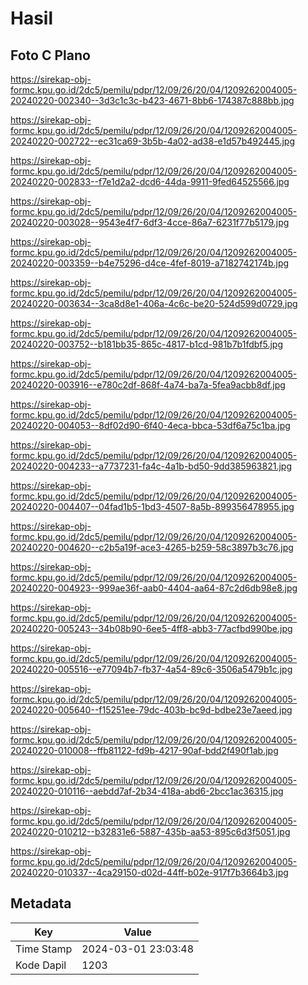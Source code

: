 # Hasil

## Foto C Plano

https://sirekap-obj-formc.kpu.go.id/2dc5/pemilu/pdpr/12/09/26/20/04/1209262004005-20240220-002340--3d3c1c3c-b423-4671-8bb6-174387c888bb.jpg

https://sirekap-obj-formc.kpu.go.id/2dc5/pemilu/pdpr/12/09/26/20/04/1209262004005-20240220-002722--ec31ca69-3b5b-4a02-ad38-e1d57b492445.jpg

https://sirekap-obj-formc.kpu.go.id/2dc5/pemilu/pdpr/12/09/26/20/04/1209262004005-20240220-002833--f7e1d2a2-dcd6-44da-9911-9fed64525566.jpg

https://sirekap-obj-formc.kpu.go.id/2dc5/pemilu/pdpr/12/09/26/20/04/1209262004005-20240220-003028--9543e4f7-6df3-4cce-86a7-6231f77b5179.jpg

https://sirekap-obj-formc.kpu.go.id/2dc5/pemilu/pdpr/12/09/26/20/04/1209262004005-20240220-003359--b4e75296-d4ce-4fef-8019-a7182742174b.jpg

https://sirekap-obj-formc.kpu.go.id/2dc5/pemilu/pdpr/12/09/26/20/04/1209262004005-20240220-003634--3ca8d8e1-406a-4c6c-be20-524d599d0729.jpg

https://sirekap-obj-formc.kpu.go.id/2dc5/pemilu/pdpr/12/09/26/20/04/1209262004005-20240220-003752--b181bb35-865c-4817-b1cd-981b7b1fdbf5.jpg

https://sirekap-obj-formc.kpu.go.id/2dc5/pemilu/pdpr/12/09/26/20/04/1209262004005-20240220-003916--e780c2df-868f-4a74-ba7a-5fea9acbb8df.jpg

https://sirekap-obj-formc.kpu.go.id/2dc5/pemilu/pdpr/12/09/26/20/04/1209262004005-20240220-004053--8df02d90-6f40-4eca-bbca-53df6a75c1ba.jpg

https://sirekap-obj-formc.kpu.go.id/2dc5/pemilu/pdpr/12/09/26/20/04/1209262004005-20240220-004233--a7737231-fa4c-4a1b-bd50-9dd385963821.jpg

https://sirekap-obj-formc.kpu.go.id/2dc5/pemilu/pdpr/12/09/26/20/04/1209262004005-20240220-004407--04fad1b5-1bd3-4507-8a5b-899356478955.jpg

https://sirekap-obj-formc.kpu.go.id/2dc5/pemilu/pdpr/12/09/26/20/04/1209262004005-20240220-004620--c2b5a19f-ace3-4265-b259-58c3897b3c76.jpg

https://sirekap-obj-formc.kpu.go.id/2dc5/pemilu/pdpr/12/09/26/20/04/1209262004005-20240220-004923--999ae36f-aab0-4404-aa64-87c2d6db98e8.jpg

https://sirekap-obj-formc.kpu.go.id/2dc5/pemilu/pdpr/12/09/26/20/04/1209262004005-20240220-005243--34b08b90-6ee5-4ff8-abb3-77acfbd990be.jpg

https://sirekap-obj-formc.kpu.go.id/2dc5/pemilu/pdpr/12/09/26/20/04/1209262004005-20240220-005516--e77094b7-fb37-4a54-89c6-3506a5479b1c.jpg

https://sirekap-obj-formc.kpu.go.id/2dc5/pemilu/pdpr/12/09/26/20/04/1209262004005-20240220-005640--f15251ee-79dc-403b-bc9d-bdbe23e7aeed.jpg

https://sirekap-obj-formc.kpu.go.id/2dc5/pemilu/pdpr/12/09/26/20/04/1209262004005-20240220-010008--ffb81122-fd9b-4217-90af-bdd2f490f1ab.jpg

https://sirekap-obj-formc.kpu.go.id/2dc5/pemilu/pdpr/12/09/26/20/04/1209262004005-20240220-010116--aebdd7af-2b34-418a-abd6-2bcc1ac36315.jpg

https://sirekap-obj-formc.kpu.go.id/2dc5/pemilu/pdpr/12/09/26/20/04/1209262004005-20240220-010212--b32831e6-5887-435b-aa53-895c6d3f5051.jpg

https://sirekap-obj-formc.kpu.go.id/2dc5/pemilu/pdpr/12/09/26/20/04/1209262004005-20240220-010337--4ca29150-d02d-44ff-b02e-917f7b3664b3.jpg


## Metadata

| Key        | Value               |
| ---------- | ------------------- |
| Time Stamp | 2024-03-01 23:03:48 |
| Kode Dapil | 1203                |



